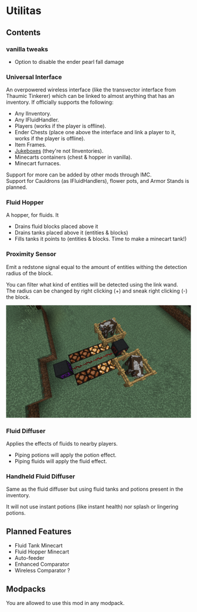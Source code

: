 # Utilitas

## Contents

### vanilla tweaks
- Option to disable the ender pearl fall damage

### Universal Interface

An overpowered wireless interface (like the transvector interface from Thaumic Tinkerer) which can be linked to almost anything that has an inventory.
If officially supports the following:

- Any IInventory.
- Any IFluidHandler.
- Players (works if the player is offline).
- Ender Chests (place one above the interface and link a player to it, works if the player is offline).
- Item Frames.
- [Jukeboxes](https://www.youtube.com/watch?v=8QA4jiS7jzI) (they're not IInventories).
- Minecarts containers (chest & hopper in vanilla).
- Minecart furnaces.

Support for more can be added by other mods through IMC.  
Support for Cauldrons (as IFluidHandlers), flower pots, and Armor Stands is planned.

### Fluid Hopper

A hopper, for fluids. It

- Drains fluid blocks placed above it
- Drains tanks placed above it (entities & blocks)
- Fills tanks it points to (entities & blocks. Time to make a minecart tank!)

### Proximity Sensor

Emit a redstone signal equal to the amount of entities withing the detection radius of the block.

You can filter what kind of entities will be detected using the link wand.  
The radius can be changed by right clicking (+) and sneak right clicking (-) the block.

![Proximity Sensor](screenshots/proximity_sensor.png)

### Fluid Diffuser

Applies the effects of fluids to nearby players.

- Piping potions will apply the potion effect.
- Piping fluids will apply the fluid effect.

### Handheld Fluid Diffuser

Same as the fluid diffuser but using fluid tanks and potions present in the inventory.

It will not use instant potions (like instant health) nor splash or lingering potions.

## Planned Features

- Fluid Tank Minecart
- Fluid Hopper Minecart
- Auto-feeder
- Enhanced Comparator
- Wireless Comparator ?

## Modpacks

You are allowed to use this mod in any modpack. 
